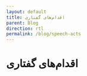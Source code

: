 ```yaml
---
layout: default
title: اقدام‌های گفتاری
parent: Blog
direction: rtl
permalink: /blog/speech-acts
---
```


# اقدام‌های گفتاری
